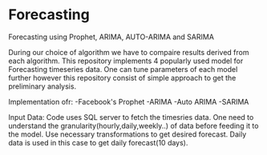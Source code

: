 # Forecasting
Forecasting using Prophet, ARIMA, AUTO-ARIMA and SARIMA


During our choice of algorithm we have to compaire results derived from each algorithm.
This repository implements 4 popularly used model for Forecasting timeseries data.
One can tune parameters of each model further however this repository consist of simple approach to get the preliminary analysis.


Implementation ofr:
-Facebook's Prophet
-ARIMA
-Auto ARIMA
-SARIMA

Input Data: Code uses SQL server to fetch the timesries data. One need to understand the granularity(hourly,daily,weekly..) of data before feeding it to the model. Use necessary transformations to get desired forecast. Daily data is used in this case to get daily forecast(10 days).
